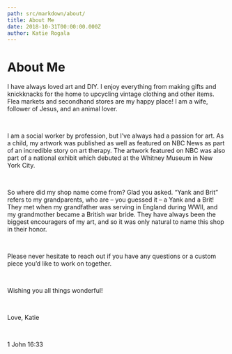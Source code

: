 ```yaml
---
path: src/markdown/about/
title: About Me
date: 2018-10-31T00:00:00.000Z
author: Katie Rogala
---
```


<h1>About Me</h1>

<p>I have always loved art and DIY. I enjoy everything from making gifts and knickknacks for the home to upcycling vintage clothing and other items. Flea markets and secondhand stores are my happy place! I am a wife, follower of Jesus, and an animal lover.</p><br/>

<p>I am a social worker by profession, but I’ve always had a passion for art. As a child, my artwork was published as well as featured on NBC News as part of an incredible story on art therapy. The artwork featured on NBC was also part of a national exhibit which debuted at the Whitney Museum in New York City.</p><br/>

<p>So where did my shop name come from? Glad you asked. “Yank and Brit” refers to my grandparents, who are – you guessed it – a Yank and a Brit! They met when my grandfather was serving in England during WWII, and my grandmother became a British war bride. They have always been the biggest encouragers of my art, and so it was only natural to name this shop in their honor.</p><br/>

<p>Please never hesitate to reach out if you have any questions or a custom piece you’d like to work on together.</p><br/>

<p>Wishing you all things wonderful!</p><br/>

<p>Love, Katie</p><br/>
<p>1 John 16:33</p><br/>
